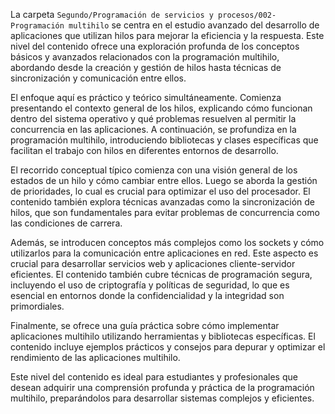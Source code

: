 La carpeta `Segundo/Programación de servicios y procesos/002-Programación multihilo` se centra en el estudio avanzado del desarrollo de aplicaciones que utilizan hilos para mejorar la eficiencia y la respuesta. Este nivel del contenido ofrece una exploración profunda de los conceptos básicos y avanzados relacionados con la programación multihilo, abordando desde la creación y gestión de hilos hasta técnicas de sincronización y comunicación entre ellos.

El enfoque aquí es práctico y teórico simultáneamente. Comienza presentando el contexto general de los hilos, explicando cómo funcionan dentro del sistema operativo y qué problemas resuelven al permitir la concurrencia en las aplicaciones. A continuación, se profundiza en la programación multihilo, introduciendo bibliotecas y clases específicas que facilitan el trabajo con hilos en diferentes entornos de desarrollo.

El recorrido conceptual típico comienza con una visión general de los estados de un hilo y cómo cambiar entre ellos. Luego se aborda la gestión de prioridades, lo cual es crucial para optimizar el uso del procesador. El contenido también explora técnicas avanzadas como la sincronización de hilos, que son fundamentales para evitar problemas de concurrencia como las condiciones de carrera.

Además, se introducen conceptos más complejos como los sockets y cómo utilizarlos para la comunicación entre aplicaciones en red. Este aspecto es crucial para desarrollar servicios web y aplicaciones cliente-servidor eficientes. El contenido también cubre técnicas de programación segura, incluyendo el uso de criptografía y políticas de seguridad, lo que es esencial en entornos donde la confidencialidad y la integridad son primordiales.

Finalmente, se ofrece una guía práctica sobre cómo implementar aplicaciones multihilo utilizando herramientas y bibliotecas específicas. El contenido incluye ejemplos prácticos y consejos para depurar y optimizar el rendimiento de las aplicaciones multihilo.

Este nivel del contenido es ideal para estudiantes y profesionales que desean adquirir una comprensión profunda y práctica de la programación multihilo, preparándolos para desarrollar sistemas complejos y eficientes.
